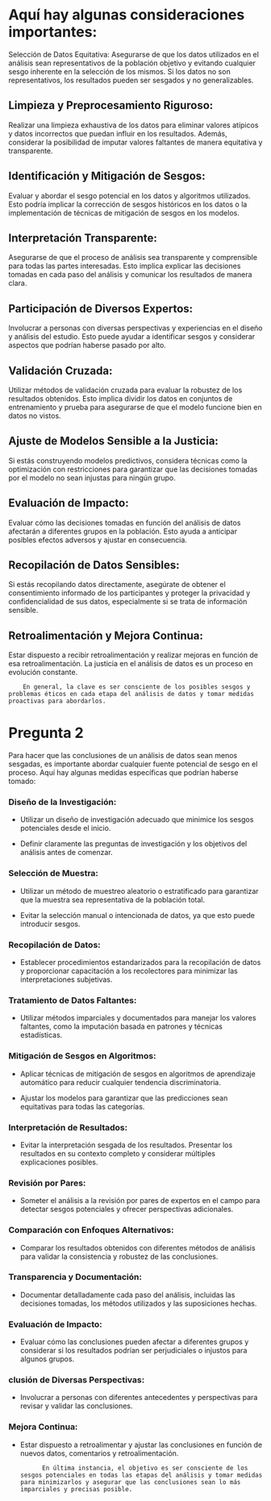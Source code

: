 # Aquí hay algunas consideraciones importantes:

Selección de Datos Equitativa: Asegurarse de que los datos utilizados en el análisis sean representativos de la población objetivo y evitando cualquier sesgo inherente en la selección de los mismos. Si los datos no son representativos, los resultados pueden ser sesgados y no generalizables.

## Limpieza y Preprocesamiento Riguroso:
 
 Realizar una limpieza exhaustiva de los datos para eliminar valores atípicos y datos incorrectos que puedan influir en los resultados. Además, considerar la posibilidad de imputar valores faltantes de manera equitativa y transparente.

## Identificación y Mitigación de Sesgos: 

Evaluar y abordar el sesgo potencial en los datos y algoritmos utilizados. Esto podría implicar la corrección de sesgos históricos en los datos o la implementación de técnicas de mitigación de sesgos en los modelos.

##  Interpretación Transparente:

Asegurarse de que el proceso de análisis sea transparente y comprensible para todas las partes interesadas. Esto implica explicar las decisiones tomadas en cada paso del análisis y comunicar los resultados de manera clara.

## Participación de Diversos Expertos: 

Involucrar a personas con diversas perspectivas y experiencias en el diseño y análisis del estudio. Esto puede ayudar a identificar sesgos y considerar aspectos que podrían haberse pasado por alto.

## Validación Cruzada:

Utilizar métodos de validación cruzada para evaluar la robustez de los resultados obtenidos. Esto implica dividir los datos en conjuntos de entrenamiento y prueba para asegurarse de que el modelo funcione bien en datos no vistos.

## Ajuste de Modelos Sensible a la Justicia: 

Si estás construyendo modelos predictivos, considera técnicas como la optimización con restricciones para garantizar que las decisiones tomadas por el modelo no sean injustas para ningún grupo.

## Evaluación de Impacto: 

Evaluar cómo las decisiones tomadas en función del análisis de datos afectarán a diferentes grupos en la población. Esto ayuda a anticipar posibles efectos adversos y ajustar en consecuencia.

## Recopilación de Datos Sensibles: 

Si estás recopilando datos directamente, asegúrate de obtener el consentimiento informado de los participantes y proteger la privacidad y confidencialidad de sus datos, especialmente si se trata de información sensible.

## Retroalimentación y Mejora Continua: 

Estar dispuesto a recibir retroalimentación y realizar mejoras en función de esa retroalimentación. La justicia en el análisis de datos es un proceso en evolución constante.

        En general, la clave es ser consciente de los posibles sesgos y problemas éticos en cada etapa del análisis de datos y tomar medidas proactivas para abordarlos.

# Pregunta 2

Para hacer que las conclusiones de un análisis de datos sean menos sesgadas, es importante abordar cualquier fuente potencial de sesgo en el proceso. Aquí hay algunas medidas específicas que podrían haberse tomado:
###  Diseño de la Investigación:

- Utilizar un diseño de investigación adecuado que minimice los sesgos potenciales desde el inicio.

- Definir claramente las preguntas de investigación y los objetivos del análisis antes de comenzar.

### Selección de Muestra:

- Utilizar un método de muestreo aleatorio o estratificado para garantizar que la muestra sea representativa de la población total.

- Evitar la selección manual o intencionada de datos, ya que esto puede introducir sesgos.

### Recopilación de Datos:

- Establecer procedimientos estandarizados para la recopilación de datos y proporcionar capacitación a los recolectores para   minimizar las interpretaciones subjetivas.

###  Tratamiento de Datos Faltantes:

- Utilizar métodos imparciales y documentados para manejar los valores faltantes, como la imputación basada en patrones y técnicas estadísticas.

###  Mitigación de Sesgos en Algoritmos:

- Aplicar técnicas de mitigación de sesgos en algoritmos de aprendizaje automático para reducir cualquier tendencia discriminatoria.

- Ajustar los modelos para garantizar que las predicciones sean equitativas para todas las categorías.

### Interpretación de Resultados:

- Evitar la interpretación sesgada de los resultados. Presentar los resultados en su contexto completo y considerar múltiples explicaciones posibles.

### Revisión por Pares:

- Someter el análisis a la revisión por pares de expertos en el campo para detectar sesgos potenciales y ofrecer perspectivas adicionales.

### Comparación con Enfoques Alternativos:

- Comparar los resultados obtenidos con diferentes métodos de análisis para validar la consistencia y robustez de las conclusiones.

### Transparencia y Documentación:

- Documentar detalladamente cada paso del análisis, incluidas las decisiones tomadas, los métodos utilizados y las suposiciones hechas.

### Evaluación de Impacto:

- Evaluar cómo las conclusiones pueden afectar a diferentes grupos y considerar si los resultados podrían ser perjudiciales o injustos para algunos grupos.

### clusión de Diversas Perspectivas:

- Involucrar a personas con diferentes antecedentes y perspectivas para revisar y validar las conclusiones.

### Mejora Continua:

- Estar dispuesto a retroalimentar y ajustar las conclusiones en función de nuevos datos, comentarios y retroalimentación.

            En última instancia, el objetivo es ser consciente de los sesgos potenciales en todas las etapas del análisis y tomar medidas para minimizarlos y asegurar que las conclusiones sean lo más imparciales y precisas posible.
            